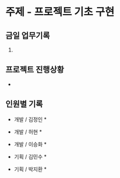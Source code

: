 # 주제 - 프로젝트 기초 구현


## 금일 업무기록

1. 


## 프로젝트 진행상황

* 

## 인원별 기록
* 개발 / 김정인
	* 

* 개발 / 허현
	* 

* 개발 / 이승화
	* 

* 기획 / 김민수
	* 

* 기획 / 박지환
	* 